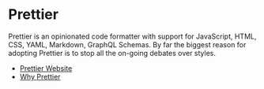 # Prettier

Prettier is an opinionated code formatter with support for JavaScript, HTML, CSS, YAML, Markdown, GraphQL Schemas. By far the biggest reason for adopting Prettier is to stop all the on-going debates over styles.

- [Prettier Website](https://prettier.io)
- [Why Prettier](https://prettier.io/docs/en/why-prettier.html)
